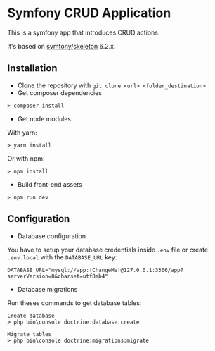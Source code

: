 # Symfony CRUD Application

This is a symfony app that introduces CRUD actions.

It's based on [symfony/skeleton]([https://](https://packagist.org/packages/symfony/skeleton)) 6.2.x.

## Installation

- Clone the repository with `git clone <url> <folder_destination>`
- Get composer dependencies

```console
> composer install
```

- Get node modules

With yarn:
```console
> yarn install
```

Or with npm:
```console
> npm install
```

- Build front-end assets

```console
> npm run dev
```

## Configuration

- Database configuration

You have to setup your database credentials inside `.env` file or create `.env.local` with the `DATABASE_URL` key:

```
DATABASE_URL="mysql://app:!ChangeMe!@127.0.0.1:3306/app?serverVersion=8&charset=utf8mb4"
```

- Database migrations

Run theses commands to get database tables:

```console
Create database
> php bin\console doctrine:database:create

Migrate tables
> php bin\console doctrine:migrations:migrate
```